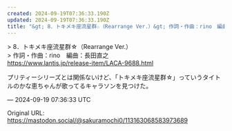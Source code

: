 ```yaml
---
created: 2024-09-19T07:36:33.190Z
updated: 2024-09-19T07:36:33.190Z
title: "&gt; 8．トキメキ座流星群☆（Rearrange Ver.）&gt; 作詞・作曲：rino　編曲：長田直之https://www.lantis.jp/rel[...]"
---
```


<p>&gt; 8．トキメキ座流星群☆（Rearrange Ver.）<br />&gt; 作詞・作曲：rino　編曲：長田直之<br /><a href="https://www.lantis.jp/release-item/LACA-9688.html" target="_blank" rel="nofollow noopener noreferrer" translate="no"><span class="invisible">https://www.</span><span class="ellipsis">lantis.jp/release-item/LACA-96</span><span class="invisible">88.html</span></a></p><p>プリティーシリーズとは関係ないけど、「トキメキ座流星群☆」っていうタイトルのかな恵ちゃんが歌ってるキャラソンを見つけた。</p>

&mdash; 2024-09-19 07:36:33 UTC

Original URL: https://mastodon.social/@sakuramochi0/113163068583973689
